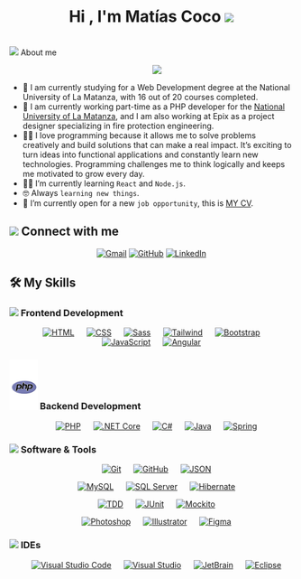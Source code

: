 <h1 align="center">Hi , I'm Matías Coco <img src="https://media.giphy.com/media/hvRJCLFzcasrR4ia7z/giphy.gif" width="35"></h1>

<br>
<picture><img src="https://github.com/7oSkaaa/7oSkaaa/blob/main/Images/about_me.gif?raw=true" width="50px"></picture> About me

<picture> <img align="right" src="https://github.com/7oSkaaa/7oSkaaa/blob/main/Images/Right_Side.gif?raw=true" width = 250px></picture>

<br>

- :school: I am currently studying for a Web Development degree at the National University of La Matanza, with 16 out of 20 courses completed.
- :briefcase: I am currently working part-time as a PHP developer for the [National University of La Matanza](https://www.unlam.edu.ar/), and I am also working at Epix as a project designer specializing in fire protection engineering.
- :technologist: I love programming because it allows me to solve problems creatively and build solutions that can make a real impact. It’s exciting to turn ideas into functional applications and constantly learn new technologies. Programming challenges me to think logically and keeps me motivated to grow every day.
- :student: I’m currently learning `React` and `Node.js`.
- :nerd_face: Always `learning new things`.
- :thinking: I’m currently open for a new `job opportunity`, this is [MY CV](https://drive.google.com/file/d/1HwNup_F8VZ-rgTvRIT3FErH1DP_XoRqv/view?usp=sharing).
  <br>

## <picture> <img src="https://github.com/7oSkaaa/7oSkaaa/blob/main/Images/Connect-with-me.gif?raw=true" width="100px"> </picture> Connect with me

<p align="center">
	<a href="mailto:cocomatias6@gmail.com"><img img src="https://img.shields.io/badge/gmail-%23EA4335.svg?style=plastic&logo=gmail&logoColor=white" alt="Gmail"/></a>
	<a href="https://github.com/matiasCoco1997"><img src="https://img.shields.io/badge/github-%23181717.svg?style=plastic&logo=github&logoColor=white" alt="GitHub"/></a>
	<a href="https://www.linkedin.com/in/matias-coco-812a41230/"><img src="https://img.shields.io/badge/linkedin-%230A66C2.svg?style=plastic&logo=linkedin&logoColor=white" alt="LinkedIn"/></a>
</p>

## 🛠️ My Skills

<!-- Frontend Development ---------------------------------------------------------------------------------------------------------------------------------->

### <picture> <img src = "https://github.com/7oSkaaa/7oSkaaa/blob/main/Images/Front_End.gif?raw=true" width = 50px> </picture> Frontend Development

<p align="center">
  &emsp;
  <a href="#"><img alt="HTML" src="https://img.shields.io/badge/HTML%205-%23E34F26.svg?style=plastic&logo=html5&logoColor=white"></a>
  &emsp;
  <a href="#"><img alt="CSS" src="https://img.shields.io/badge/CSS%20-%231572B6.svg?style=plastic&logo=css3&logoColor=white"></a>
  &emsp;
  <a href="#"><img alt="Sass" src="https://img.shields.io/badge/Sass-%23CC6699.svg?style=plastic&logo=sass&logoColor=white"></a>
  &emsp;
  <a href="#"><img alt="Tailwind" src="https://img.shields.io/badge/Tailwind%20CSS-%2338B2AC.svg?style=plastic&logo=tailwind-css&logoColor=white"></a>
  &emsp;
  <a href="#"><img alt="Bootstrap" src="https://img.shields.io/badge/Bootstrap-%23563D7C.svg?style=plastic&logo=bootstrap&logoColor=white"></a>
  &emsp;
  <a href="#"><img alt="JavaScript" src="https://img.shields.io/badge/JavaScript-%23F7DF1E.svg?style=plastic&logo=javascript&logoColor=black"></a>
  &emsp;
  <a href="#"><img alt="Angular" src="https://img.shields.io/badge/Angular-%23D50032.svg?style=plastic&logo=angular&logoColor=white"></a>
</p>

<!-- Backend Development ---------------------------------------------------------------------------------------------------------------------------------->

### <picture> <img src = "Gifs/gif-Backend.gif" width = 50px> </picture> Backend Development

<p align="center">
  &emsp;
  <a href="#"><img alt="PHP" src="https://img.shields.io/badge/PHP%208.2-%23777BB4.svg?style=plastic&logo=php&logoColor=white"></a>
  &emsp;
  <a href="#"><img alt=".NET Core" src="https://img.shields.io/badge/.NET%20Core%208-%231572B6.svg?style=plastic&logo=.net&logoColor=white"></a>
  &emsp;
  <a href="#"><img alt="C#" src="https://img.shields.io/badge/C%23-%23178600.svg?style=plastic&logo=c-sharp&logoColor=white"></a>
  &emsp;
  <a href="#"><img alt="Java" src="https://img.shields.io/badge/Java%2021-%23007396.svg?style=plastic&logo=java&logoColor=white"></a>
  &emsp;
  <a href="#"><img alt="Spring" src="https://img.shields.io/badge/Spring%205.2-%236DB33F.svg?style=plastic&logo=spring&logoColor=white"></a>
</p>

<!-- Software & Tools ---------------------------------------------------------------------------------------------------------------------------------->

### <picture> <img src = "https://github.com/7oSkaaa/7oSkaaa/blob/main/Images/Software_Tools.gif?raw=true" width = 50px> </picture> Software & Tools

<p align="center">
  &emsp;
    <a href="#"><img alt="Git" src="https://img.shields.io/badge/Git%20-%23F05033.svg?style=plastic&logo=git&logoColor=white"></a>
  &emsp;
    <a href="#"><img alt="GitHub" src="https://img.shields.io/badge/github-%23181717.svg?style=plastic&logo=github&logoColor=white"></a>
  &emsp;
    <a href="#"><img alt="JSON" img src="https://img.shields.io/badge/json-%23000000.svg?style=plastic&logo=json&logoColor=white"></a>
</p>

<!-- Database -->
<p align="center">
  &emsp;
  <a href="#"><img alt="MySQL" src="https://img.shields.io/badge/MySQL%208.0-%234479A1.svg?style=plastic&logo=mysql&logoColor=white"></a>
  &emsp;
  <a href="#"><img alt="SQL Server" src="https://img.shields.io/badge/SQL%20Server%2016-%232F5C77.svg?style=plastic&logo=microsoft-sql-server&logoColor=white"></a>
  &emsp;
  <a href="#"><img alt="Hibernate" src="https://img.shields.io/badge/Hibernate%205.4-%237B7B7B.svg?style=plastic&logo=hibernate&logoColor=white"></a>
</p>

<!-- Testing -->
<p align="center">
  &emsp;
  <a href="#"><img alt="TDD" src="https://img.shields.io/badge/TDD-%23007ACC.svg?style=plastic&logo=tdd&logoColor=white"></a>
  &emsp;
  <a href="#"><img alt="JUnit" src="https://img.shields.io/badge/JUnit%205.9.0-%23D32F2F.svg?style=plastic&logo=junit&logoColor=white"></a>
  &emsp;
  <a href="#"><img alt="Mockito" src="https://img.shields.io/badge/Mockito%205.3.1-%234CAF50.svg?style=plastic&logo=mockito&logoColor=white"></a>
</p>

<!-- Graphic Design -->
<p align="center">
  &emsp;
  <a href="#"><img alt="Photoshop" src="https://img.shields.io/badge/Photoshop-%231572B6.svg?style=plastic&logo=adobe-photoshop&logoColor=white"></a>
  &emsp;
  <a href="#"><img alt="Illustrator" src="https://img.shields.io/badge/Illustrator-%23FF9A00.svg?style=plastic&logo=adobe-illustrator&logoColor=white"></a>
  &emsp;
  <a href="#"><img alt="Figma" src="https://img.shields.io/badge/Figma-%23324E93.svg?style=plastic&logo=figma&logoColor=white"></a>
</p>

<!-- IDES ***************************************************************************************************************************************************** -->

### <picture> <img src = "https://github.com/7oSkaaa/7oSkaaa/blob/main/Images/IDEs.gif?raw=true" width = 50px> </picture> IDEs

<p align="center">
  &emsp;
    <a href="#"><img alt="Visual Studio Code" src="https://img.shields.io/badge/Visual%20Studio%20Code-0078d7.svg?style=plastic&logo=visual-studio-code&logoColor=white"></a>
   &emsp;
    <a href="#"><img alt="Visual Studio" src="https://img.shields.io/badge/Visual%20Studio%20-FFFFFF.svg?style=plastic&logo=visual-studio&logoColor=white&color=800080"></a>
  &emsp;
    <a href="#"><img alt="JetBrain" src="https://img.shields.io/badge/jetbrains-%23000000.svg?style=plastic&logo=jetbrains&logoColor=white" /></a>
  &emsp;
    <a href="#"><img alt="Eclipse" src="https://img.shields.io/badge/eclipse%20ide-%232C2255.svg?&style=plastic&logo=eclipse%20ide&logoColor=white" /></a>
</p>

<br>
